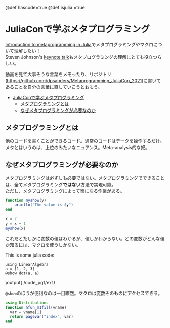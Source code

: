 @def hascode=true
@def isjulia =true

# JuliaConで学ぶメタプログラミング

[Introduction to metaprogramming in Julia](https://youtu.be/2QLhw6LVaq0)でメタプログラミングやマクロについて理解したい！  
Steven Johnson's [keynote talk](https://www.youtube.com/watch?v=mSgXWpvQEHE
)もメタプログラミングの理解にとても役立つらしい。  

動画を見て大事そうな言葉をメモったり、リポジトリ(https://github.com/dpsanders/Metaprogramming_JuliaCon_2021)に書いてあることを自分の言葉に直していこうとおもう。

- [JuliaConで学ぶメタプログラミング](#juliaconで学ぶメタプログラミング)
  - [メタプログラミングとは](#メタプログラミングとは)
  - [なぜメタプログラミングが必要なのか](#なぜメタプログラミングが必要なのか)

## メタプログラミングとは

他のコードを書くことができるコード。通常のコードはデータを操作するだけ。  
メタとはいうのは、上位のみたいなニュアンス。Meta-analysis的な奴。  

## なぜメタプログラミングが必要なのか

メタプログラミングは必ずしも必要ではない。メタプログラミングでできることは、全てメタプログラミング**ではない**方法で実現可能。  
ただし、メタプログラミングによって楽になる作業がある。

```julia
function myshow(y)
    println("The value is $y")
end

x = 2
y = x + 1
myshow(x)
```
これだとたしかに変数の値はわかるが、値しかわからない。どの変数がどんな値か知るには、マクロを使うしかない。

This is some julia code:
```julia:./code_pg1/ex1
using LinearAlgebra
a = [1, 2, 3]
@show dot(a, a)
```

\output{./code_pg1/ex1}

`@show`のほうが便利なのは一目瞭然。マクロは変数そのものにアクセスできる。

```julia
using Distributions
function hfun_m1fill(vname)
  var = vname[1]
  return pagevar("index", var)
end

```